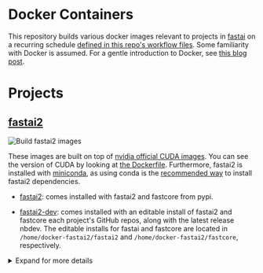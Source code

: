# Docker Containers

This repository builds various docker images relevant to projects in [fastai](https://github.com/fastai/) on a recurring schedule [defined in this repo's workflow files](.github/workflows/).  Some familiarity with Docker is assumed.  For a gentle introduction to Docker, see [this blog post](https://towardsdatascience.com/how-docker-can-help-you-become-a-more-effective-data-scientist-7fc048ef91d5).


# Projects

## [fastai2](https://github.com/fastai/fastai2)

![Build fastai2 images](https://github.com/fastai/docker-containers/workflows/Build%20fastai2%20images/badge.svg)

These images are built on top of [nvidia official CUDA images](https://hub.docker.com/r/nvidia/cuda/).  You can see the version of CUDA by looking at [the Dockerfile](fastai2-build/Dockerfile).  Furthermore, fastai2 is installed with [miniconda](https://docs.conda.io/en/latest/miniconda.html), as using conda is the [recommended way](https://github.com/fastai/fastai2#installing) to install fastai2 dependencies.

- [fastai2](https://hub.docker.com/repository/docker/fastdotai/fastai2): comes installed with fastai2 and fastcore from pypi.

- [fastai2-dev](https://hub.docker.com/repository/docker/fastdotai/fastai2-dev): 
comes installed with an editable install of fastai2 and fastcore each project's GitHub repos, along with the latest release nbdev.  The editable installs for fastai and fastcore are located in `/home/docker-fastai2/fastai2` and `/home/docker-fastai2/fastcore`, respectively.

<details>
  <summary>Expand for more details</summary>

#### Tags

These images have the following available tags:

- `latest`: the most current build
- `version`: corresponds to the version of fastai2
- `SHA`: corresponds to the GITHUB SHA of this repo when the image was built.

#### Usage

If you have a Nvdia GPU that is compatible with CUDA 10 or higher, you should [install Nvidia Docker](https://github.com/NVIDIA/nvidia-docker).  Afterwards, you will need to use the `--gpus` flag when running the container.  See the [usage](https://github.com/NVIDIA/nvidia-docker#usage) section for more details on the various arguments available. 

#### Examples:

 - Run a jupyter server with all GPUs
    > docker run --gpus all 
    
- Run a jupyter server with 2 GPUs on with an editable install
    > docker run --gpus '"device=1,2"'

- Run a jupyter server with 2 GPUs on with an editable install for version fastai 0.0.22
    > docker run --gpus '"device=1,2"'

- Run an interacive shell on CPUs on the latest version of fastai2
    > docker run -it fastdotai/fastai2:latest bash

</details>